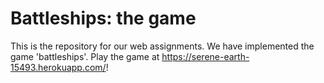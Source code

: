 # Battleships: the game
This is the repository for our web assignments. We have implemented the game 'battleships'.
Play the game at https://serene-earth-15493.herokuapp.com/!
